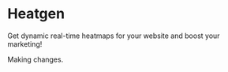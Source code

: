 # Heatgen
Get dynamic real-time heatmaps for your website and boost your marketing!

Making changes.